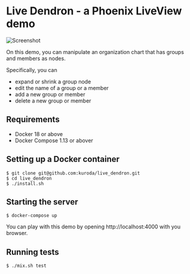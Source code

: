 # Live Dendron - a Phoenix LiveView demo

![Screenshot](https://github.com/kuroda/live_dendron/blob/media/screenshot.png)

On this demo, you can manipulate an organization chart that has groups and members as nodes.

Specifically, you can

* expand or shrink a group node
* edit the name of a group or a member
* add a new group or member
* delete a new group or member

## Requirements

* Docker 18 or above
* Docker Compose 1.13 or abover

## Setting up a Docker container

```
$ git clone git@github.com:kuroda/live_dendron.git
$ cd live_dendron
$ ./install.sh
```

## Starting the server

```
$ docker-compose up
```

You can play with this demo by opening http://localhost:4000 with you browser.

## Running tests

```
$ ./mix.sh test
```
